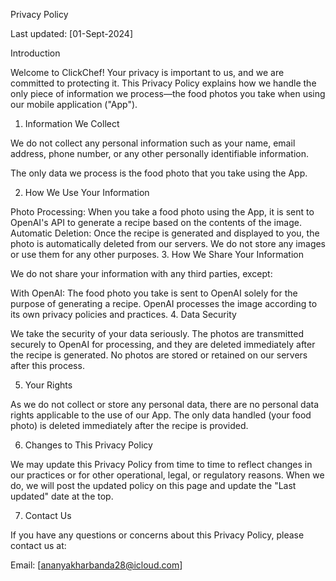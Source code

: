 Privacy Policy

Last updated: [01-Sept-2024]

Introduction

Welcome to ClickChef! Your privacy is important to us, and we are committed to protecting it. This Privacy Policy explains how we handle the only piece of information we process—the food photos you take when using our mobile application ("App").

1. Information We Collect

We do not collect any personal information such as your name, email address, phone number, or any other personally identifiable information.

The only data we process is the food photo that you take using the App.

2. How We Use Your Information

Photo Processing: When you take a food photo using the App, it is sent to OpenAI's API to generate a recipe based on the contents of the image.
Automatic Deletion: Once the recipe is generated and displayed to you, the photo is automatically deleted from our servers. We do not store any images or use them for any other purposes.
3. How We Share Your Information

We do not share your information with any third parties, except:

With OpenAI: The food photo you take is sent to OpenAI solely for the purpose of generating a recipe. OpenAI processes the image according to its own privacy policies and practices.
4. Data Security

We take the security of your data seriously. The photos are transmitted securely to OpenAI for processing, and they are deleted immediately after the recipe is generated. No photos are stored or retained on our servers after this process.

5. Your Rights

As we do not collect or store any personal data, there are no personal data rights applicable to the use of our App. The only data handled (your food photo) is deleted immediately after the recipe is provided.

6. Changes to This Privacy Policy

We may update this Privacy Policy from time to time to reflect changes in our practices or for other operational, legal, or regulatory reasons. When we do, we will post the updated policy on this page and update the "Last updated" date at the top.

7. Contact Us

If you have any questions or concerns about this Privacy Policy, please contact us at:

Email: [ananyakharbanda28@icloud.com]
